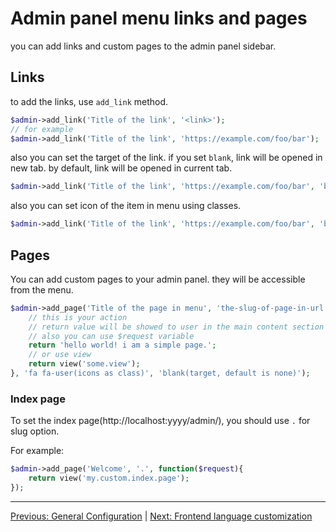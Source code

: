 # Admin panel menu links and pages
you can add links and custom pages to the admin panel sidebar.

## Links
to add the links, use `add_link` method.

```php
$admin->add_link('Title of the link', '<link>');
// for example
$admin->add_link('Title of the link', 'https://example.com/foo/bar');
```

also you can set the target of the link. if you set `blank`, link will be opened in new tab. by default, link will be opened in current tab.

```php
$admin->add_link('Title of the link', 'https://example.com/foo/bar', 'blank');
```

also you can set icon of the item in menu using classes.

```php
$admin->add_link('Title of the link', 'https://example.com/foo/bar', 'blank', 'fa fa-user'); // fontawesome
```

## Pages
You can add custom pages to your admin panel. they will be accessible from the menu.

```php
$admin->add_page('Title of the page in menu', 'the-slug-of-page-in-url', function($request){
    // this is your action
    // return value will be showed to user in the main content section of the view
    // also you can use $request variable
    return 'hello world! i am a simple page.';
    // or use view
    return view('some.view');
}, 'fa fa-user(icons as class)', 'blank(target, default is none)');
```

### Index page
To set the index page(http://localhost:yyyy/admin/), you should use `.` for slug option.

For example:

```php
$admin->add_page('Welcome', '.', function($request){
    return view('my.custom.index.page');
});
```

---

[Previous: General Configuration](00_general_configuration.md) | [Next: Frontend language customization](02_lang.md)
